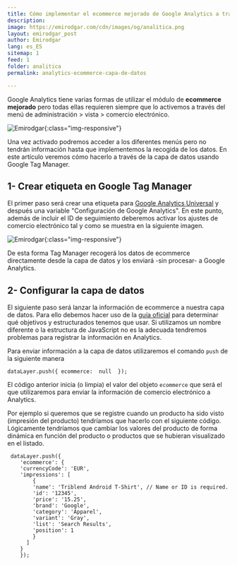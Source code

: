 ```yaml
---
title: Cómo implementar el ecommerce mejorado de Google Analytics a través de la capa de datos y GTM
description: 
image: https://emirodgar.com/cdn/images/og/analitica.png
layout: emirodgar_post
author: Emirodgar
lang: es_ES
sitemap: 1
feed: 1
folder: analitica
permalink: analytics-ecommerce-capa-de-datos

--- 
```


Google Analytics tiene varias formas de utilizar el módulo de **ecommerce mejorado** pero todas ellas requieren siempre que lo activemos a través del menú de administración > vista > comercio electrónico.

![Emirodgar](https://emirodgar.com/cdn/images/posts/analytics-ecommerce-opciones.jpg){:class="img-responsive"}


Una vez activado podremos acceder a los diferentes menús pero no tendrán información hasta que implementemos la recogida de los datos. En este artículo veremos cómo hacerlo a través de la capa de datos usando Google Tag Manager.

## 1- Crear etiqueta en Google Tag Manager

El primer paso será crear una etiqueta para [Google Analytics Universal](https://emirodgar.com/versiones-google-analytics) y después una variable "Configuración de Google Analytics". En este punto, además de incluir el ID de seguimiento deberemos activar los ajustes de comercio electrónico tal y como se muestra en la siguiente imagen.

![Emirodgar](https://i.imgur.com/KXCcIcb.png){:class="img-responsive"}

De esta forma Tag Manager recogerá los datos de ecommerce directamente desde la capa de datos y los enviará -sin procesar- a Google Analytics.

## 2- Configurar la capa de datos

El siguiente paso será lanzar la información de ecommerce a nuestra capa de datos. Para ello debemos hacer uso de la [guía oficial](https://developers.google.com/tag-manager/enhanced-ecommerce?hl=es#data-layer) para determinar qué objetivos y estructurados tenemos que usar. Si utilizamos un nombre diferente o la estructura de JavaScript no es la adecuada tendremos problemas para registrar la información en Analytics.

Para enviar información a la capa de datos utilizaremos el comando `push` de la siguiente manera

    dataLayer.push({ ecommerce:  null  });

El código anterior inicia (o limpia) el valor del objeto `ecommerce` que será el que utilizaremos para enviar la información de comercio electrónico a Analytics.

Por ejemplo si queremos que se registre cuando un producto ha sido visto (impresión del producto) tendríamos que hacerlo con el siguiente código. Lógicamente tendríamos que cambiar los valores del producto de forma dinámica en función del producto o productos que se hubieran visualizado en el listado.

  

     dataLayer.push({    
        'ecommerce': {    
        'currencyCode': 'EUR',     
        'impressions': [    
	        {    
	        'name': 'Triblend Android T-Shirt', // Name or ID is required.    
	        'id': '12345',    
	        'price': '15.25',    
	        'brand': 'Google',    
	        'category': 'Apparel',    
	        'variant': 'Gray',    
	        'list': 'Search Results',    
	        'position': 1    
	        }
	      ]    
        }    
        });

<!--stackedit_data:
eyJoaXN0b3J5IjpbMTU5MTMwNTk0MCwtMzkzOTI1MzAxLDc4ND
M4NTEzOF19
-->